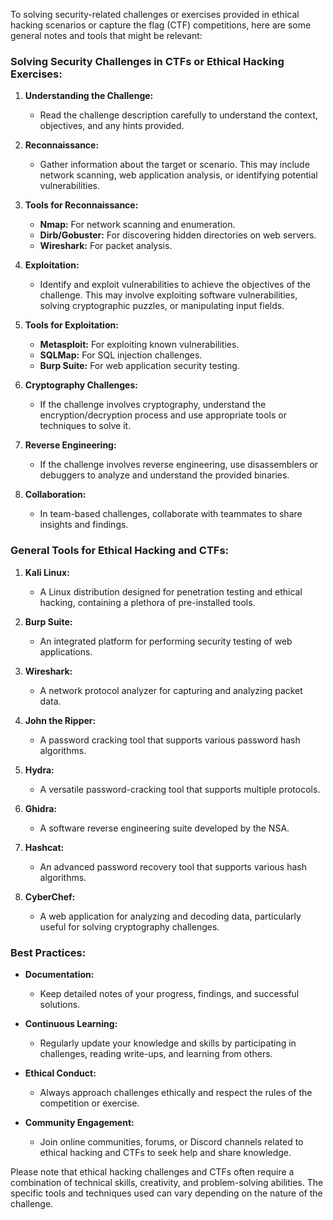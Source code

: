 To solving security-related challenges or exercises provided in ethical hacking scenarios or capture the flag (CTF) competitions, here are some general notes and tools that might be relevant:

### Solving Security Challenges in CTFs or Ethical Hacking Exercises:

1. **Understanding the Challenge:**
   - Read the challenge description carefully to understand the context, objectives, and any hints provided.

2. **Reconnaissance:**
   - Gather information about the target or scenario. This may include network scanning, web application analysis, or identifying potential vulnerabilities.

3. **Tools for Reconnaissance:**
   - **Nmap:** For network scanning and enumeration.
   - **Dirb/Gobuster:** For discovering hidden directories on web servers.
   - **Wireshark:** For packet analysis.

4. **Exploitation:**
   - Identify and exploit vulnerabilities to achieve the objectives of the challenge. This may involve exploiting software vulnerabilities, solving cryptographic puzzles, or manipulating input fields.

5. **Tools for Exploitation:**
   - **Metasploit:** For exploiting known vulnerabilities.
   - **SQLMap:** For SQL injection challenges.
   - **Burp Suite:** For web application security testing.

6. **Cryptography Challenges:**
   - If the challenge involves cryptography, understand the encryption/decryption process and use appropriate tools or techniques to solve it.

7. **Reverse Engineering:**
   - If the challenge involves reverse engineering, use disassemblers or debuggers to analyze and understand the provided binaries.

8. **Collaboration:**
   - In team-based challenges, collaborate with teammates to share insights and findings.

### General Tools for Ethical Hacking and CTFs:

1. **Kali Linux:**
   - A Linux distribution designed for penetration testing and ethical hacking, containing a plethora of pre-installed tools.

2. **Burp Suite:**
   - An integrated platform for performing security testing of web applications.

3. **Wireshark:**
   - A network protocol analyzer for capturing and analyzing packet data.

4. **John the Ripper:**
   - A password cracking tool that supports various password hash algorithms.

5. **Hydra:**
   - A versatile password-cracking tool that supports multiple protocols.

6. **Ghidra:**
   - A software reverse engineering suite developed by the NSA.

7. **Hashcat:**
   - An advanced password recovery tool that supports various hash algorithms.

8. **CyberChef:**
   - A web application for analyzing and decoding data, particularly useful for solving cryptography challenges.

### Best Practices:

- **Documentation:**
  - Keep detailed notes of your progress, findings, and successful solutions.

- **Continuous Learning:**
  - Regularly update your knowledge and skills by participating in challenges, reading write-ups, and learning from others.

- **Ethical Conduct:**
  - Always approach challenges ethically and respect the rules of the competition or exercise.

- **Community Engagement:**
  - Join online communities, forums, or Discord channels related to ethical hacking and CTFs to seek help and share knowledge.

Please note that ethical hacking challenges and CTFs often require a combination of technical skills, creativity, and problem-solving abilities. The specific tools and techniques used can vary depending on the nature of the challenge.

